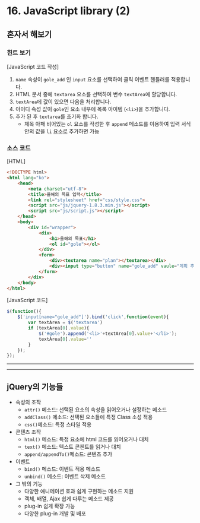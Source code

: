 # 16. JavaScript library (2)



## 혼자서 해보기

### 힌트 보기

[JavaScript 코드 작성]

1. `name` 속성이 `gole_add` 인 `input` 요소를 선택하여 클릭 이벤트 핸들러를 적용합니다.
2. HTML 문서 중에 `textarea` 요소를 선택하여 변수 `textArea`에 할당합니다.
3. `textArea`에 값이 있으면 다음을 처리합니다.
4. 아이디 속성 값이 `gole`인 요소 내부에 목록 아이템 (`<li>`)을 추가합니다.
5. 추가 된 후 `textarea`를 초기화 합니다. 
   * 제목 아패 비어있는 `ol` 요소를 작성한 후 `append` 메소드를 이용하여 입력 서식 안의 값을 `li` 요소로 추가하면 가능

### 소스 코드

[HTML]

```html
<!DOCTYPE html>
<html lang="ko">
    <head>
        <meta charset="utf-8">
        <title>올해의 목표 입력</title>
        <link rel="stylesheet" href="css/style.css">
        <script src="js/jquery-1.8.3.min.js"></script>
        <script src="js/script.js"></script>
    </head>
    <body>
        <div id="wrapper">
            <div>
                <h1>올해의 목표</h1>
                <ol id="gole"></ol>
            </div>
            <form>
                <div><textarea name="plan"></textarea></div>
                <div><input type="button" name="gole_add" vaule="계획 추가하기"></div>
            </form>
        </div>
    </body>
</html>
```

[JavaScript 코드]

```javascript
$(function(){
    $('input[name="gole_add"]').bind('click',function(event){
        var textArea = $('textarea')
        if (textArea[0].value){
            $('#gole').append('<li>'+textArea[0].value+'</li>');
            textArea[0].value=''
        }
    });
});
```

---

---

## jQuery의 기능들

* 속성의 조작
  * `attr()` 메소드: 선택된 요소의 속성을 읽어오거나 설정하는 메소드
  * `addClass()` 메소드: 선택된 요소들에 특정 Class 소성 적용
  * `css()`메소드: 특정 스타일 적용
* 콘텐츠 조작
  * `html()` 메소드: 특정 요소에 html 코드를 읽어오거나 대치
  * `text()` 메소드: 텍스트 콘첸트를 읽거나 대치
  * `append/appendTo()`메소드: 콘텐츠 추가
* 이벤트
  * `bind()` 메소드: 이벤트 적용 메소드
  * `unbind()` 메소드: 이벤트 삭제 메소드
* 그 밖의 기능
  * 다양한 애니메이션 효과 쉽게 구현하는 메소드 지원
  * 객체, 배열, Ajax 쉽게 다루는 메소드 제공
  * plug-in 쉽게 확장 가능
  * 다양한 plug-in 개발 및 배포